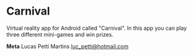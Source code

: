 # Carnival
Virtual reality app for Android called "Carnival". In this app you can play three different mini-games and win prizes.


<B>Meta</B>
Lucas Petti Martins
luc_petti@hotmail.com
